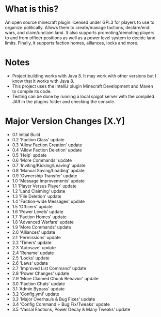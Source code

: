 # What is this?
An open source minecraft plugin licensed under GPL3 for players to use to organize politically. Allows them to create/manage factions, declare/end wars, and claim/unclaim land. It also supports promoting/demoting players to and from officer positions as well as a power level system to decide land limits. Finally, it supports faction homes, alliances, locks and more.

# Notes
- Project building works with Java 8. It may work with other versions but I know that it works with Java 8.
- This project uses the IntelliJ plugin Minecraft Development and Maven to compile its code.
- Testing can be done by running a local spigot server with the compiled JAR in the plugins folder and checking the console.

# Major Version Changes [X.Y]
- 0.1 Initial Build
- 0.2 'Faction Class' update
- 0.3 'Allow Faction Creation' update
- 0.4 'Allow Faction Deletion' update
- 0.5 'Help' update
- 0.6 'More Commands' update
- 0.7 'Inviting/Kicking/Leaving' update
- 0.8 'Manual Saving/Loading' update
- 0.9 'Ownership Transfer' update
- 1.0 'Message Improvements' update
- 1.1 'Player Versus Player' update
- 1.2 'Land Claiming' update
- 1.3 'File Deletion' update
- 1.4 'Faction-wide Messages' update
- 1.5 'Officers' update
- 1.6 'Power Levels' update
- 1.7 'Faction Homes' update
- 1.8 'Advanced Warfare' update
- 1.9 'More Commands' update
- 2.0 'Alliances' update
- 2.1 'Permissions' update
- 2.2 'Timers' update
- 2.3 'Autosave' update
- 2.4 'Rename' update
- 2.5 'Locks' update
- 2.6 'Laws' update
- 2.7 'Improved List Command' update
- 2.8 'Power Changes' update
- 2.9 'More Claimed Chunk Behavior' update
- 3.0 'Faction Chats' update
- 3.1 'Admin Bypass' update
- 3.2 'Config.yml' update
- 3.3 'Major Overhauls & Bug Fixes' update
- 3.4 'Config Command + Bug Fix/Tweaks' update
- 3.5 'Vassal Factions, Power Decay & Many Tweaks' update
